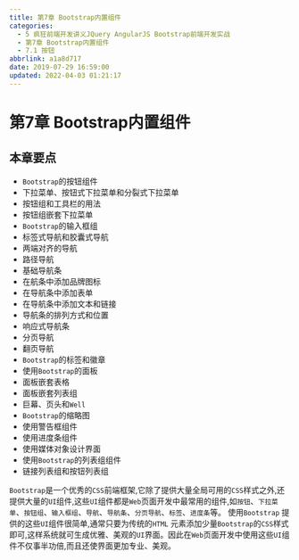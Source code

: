 ```yaml
---
title: 第7章 Bootstrap内置组件
categories: 
  - 5 疯狂前端开发讲义JQuery AngularJS Bootstrap前端开发实战
  - 第7章 Bootstrap内置组件
  - 7.1 按钮
abbrlink: a1a8d717
date: 2019-07-29 16:59:00
updated: 2022-04-03 01:21:17
---
```

# 第7章 Bootstrap内置组件 #
## 本章要点 ##
- `Bootstrap`的按钮组件
- 下拉菜单、按钮式下拉菜单和分裂式下拉菜单
- 按钮组和工具栏的用法
- 按钮组嵌套下拉菜单
- `Bootstrap`的输入框组
- 标签式导航和胶囊式导航
- 两端对齐的导航
- 路径导航
- 基础导航条
- 在航条中添加品牌图标
- 在导航条中添加表单
- 在导航条中添加文本和链接
- 导航条的排列方式和位置
- 响应式导航条
- 分页导航
- 翻页导航
- `Bootstrap`的标签和徽章
- 使用`Bootstrap`的面板
- 面板嵌套表格
- 面板嵌套列表组
- 巨幕、页头和`Well`
- `Bootstrap`的缩略图
- 使用警告框组件
- 使用进度条组件
- 使用媒体对象设计界面
- 使用`Bootstrap`的列表组组件
- 链接列表组和按钮列表组

`Bootstrap`是一个优秀的`CSS`前端框架,它除了提供大量全局可用的`CSS`样式之外,还提供大量的`UI`组件,这些`UI`组件都是`Web`页面开发中最常用的组件,如`按钮`、`下拉菜单`、`按钮组`、`输入框组`、`导航`、`导航条`、`分页导航`、`标签`、`进度条`等。
使用`Bootstrap` 提供的这些`UI`组件很简单,通常只要为传统的`HTML` 元素添加少量`Bootstrap`的`CSS`样式即可,这样系统就可生成优雅、美观的`UI`界面。因此在`Web`页面开发中使用这些`UI`组件不仅事半功倍,而且还使界面更加专业、美观。


